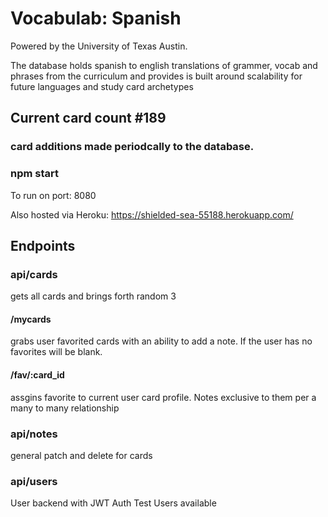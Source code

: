 # Vocabulab: Spanish
Powered by the University of Texas Austin.

The database holds spanish to english translations of grammer, vocab and phrases from the curriculum and provides is built around scalability
for future languages and study card archetypes


## Current card count #189

### card additions made periodcally to the database.


### npm start 
To run on port: 8080

Also hosted via Heroku:
https://shielded-sea-55188.herokuapp.com/


## Endpoints
### api/cards
gets all cards and brings forth random 3

#### /mycards
grabs user favorited cards with an ability to add a note.  If the user has no favorites will be blank.

#### /fav/:card_id
assgins favorite to current user card profile.  Notes exclusive to them per a many to many relationship

### api/notes
general patch and delete for cards

### api/users
User backend with JWT Auth
Test Users available
